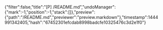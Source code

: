 {"filter":false,"title":"[P] /README.md","undoManager":{"mark":-1,"position":-1,"stack":[]},"preview":{"path":"/README.md","previewer":"preview.markdown"},"timestamp":1444991342405,"hash":"67452301efcdab8998badcfe10325476c3d2e1f0"}